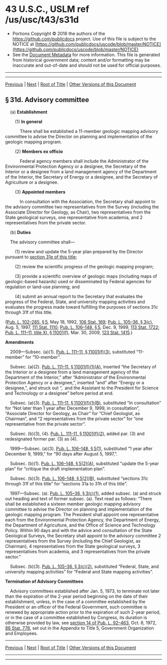---
---

# 43 U.S.C., USLM ref /us/usc/t43/s31d

* Portions Copyright © 2016 the authors of the https://github.com/publicdocs project.
  Use of this file is subject to the NOTICE at [https://github.com/publicdocs/uscode/blob/master/NOTICE](https://github.com/publicdocs/uscode/blob/master/NOTICE)
* See the [Document Metadata](././../../../..//README.md) for more information.
  This file is generated from historical government data; content and/or formatting may be inaccurate and out-of-date and should not be used for official purposes.

----------
----------

[Previous](./../../../..//us/usc/t43/ch2/m__us_usc_t43_s31c.md) | [Next](./../../../..//us/usc/t43/ch2/m__us_usc_t43_s31e.md) | [Root of Title](./../../../../) | [Other Versions of this Document](https://publicdocs.github.io/go/links?ns=uslm&ref=%2Fus%2Fusc%2Ft43%2Fs31d)

## § 31d. Advisory committee

    (a) __Establishment__ 

        (1) __In general__ 

            There shall be established a 11-member geologic mapping advisory committee to advise the Director on planning and implementation of the geologic mapping program.

        (2) __Members ex officio__ 

            Federal agency members shall include the Administrator of the Environmental Protection Agency or a designee, the Secretary of the Interior or a designee from a land management agency of the Department of the Interior, the Secretary of Energy or a designee, and the Secretary of Agriculture or a designee.

        (3) __Appointed members__ 

            In consultation with the Association, the Secretary shall appoint to the advisory committee two representatives from the Survey (including the Associate Director for Geology, as Chair), two representatives from the State geological surveys, one representative from academia, and 2 representatives from the private sector.

    (b) __Duties__ 

    The advisory committee shall—

        (1) review and update the 5-year plan prepared by the Director pursuant to [section 31e of this title][/us/usc/t43/s31e];

        (2) review the scientific progress of the geologic mapping program;

        (3) provide a scientific overview of geologic maps (including maps of geologic-based hazards) used or disseminated by Federal agencies for regulation or land-use planning; and

        (4) submit an annual report to the Secretary that evaluates the progress of the Federal, State, and university mapping activities and evaluates the progress made toward fulfilling the purposes of sections 31c through 31f of this title.

([Pub. L. 102–285, § 5][/us/pl/102/285/s5], May 18, 1992, [106 Stat. 169][/us/stat/106/169]; [Pub. L. 105–36, § 3(c)][/us/pl/105/36/s3/c], Aug. 5, 1997, [111 Stat. 1110][/us/stat/111/1110]; [Pub. L. 106–148, § 5][/us/pl/106/148/s5], Dec. 9, 1999, [113 Stat. 1722][/us/stat/113/1722]; [Pub. L. 111–11, title XI, § 11001(f)][/us/pl/111/11/s11001/f], Mar. 30, 2009, [123 Stat. 1415][/us/stat/123/1415].)

 __Amendments__ 

    2009—Subsec. (a)(1). [Pub. L. 111–11, § 11001(f)(3)][/us/pl/111/11/s11001/f/3], substituted “11-member” for “10-member”.

    Subsec. (a)(2). [Pub. L. 111–11, § 11001(f)(1)(A)][/us/pl/111/11/s11001/f/1/A], inserted “the Secretary of the Interior or a designee from a land management agency of the Department of the Interior,” after “Administrator of the Environmental Protection Agency or a designee,”, inserted “and” after “Energy or a designee,”, and struck out “, and the Assistant to the President for Science and Technology or a designee” before period at end.

    Subsec. (a)(3). [Pub. L. 111–11, § 11001(f)(1)(B)][/us/pl/111/11/s11001/f/1/B], substituted “In consultation” for “Not later than 1 year after December 9, 1999, in consultation”, “Associate Director for Geology, as Chair” for “Chief Geologist, as Chairman”, and “2 representatives from the private sector” for “one representative from the private sector”.

    Subsec. (b)(3), (4). [Pub. L. 111–11, § 11001(f)(2)][/us/pl/111/11/s11001/f/2], added par. (3) and redesignated former par. (3) as (4).

    1999—Subsec. (a)(3). [Pub. L. 106–148, § 5(1)][/us/pl/106/148/s5/1], substituted “1 year after December 9, 1999,” for “90 days after August 5, 1997,”.

    Subsec. (b)(1). [Pub. L. 106–148, § 5(2)(A)][/us/pl/106/148/s5/2/A], substituted “update the 5-year plan” for “critique the draft implementation plan”.

    Subsec. (b)(3). [Pub. L. 106–148, § 5(2)(B)][/us/pl/106/148/s5/2/B], substituted “sections 31c through 31f of this title” for “sections 31a to 31h of this title”.

    1997—Subsec. (a). [Pub. L. 105–36, § 3(c)(1)][/us/pl/105/36/s3/c/1], added subsec. (a) and struck out heading and text of former subsec. (a). Text read as follows: “There shall be established a sixteen member geologic mapping advisory committee to advise the Director on planning and implementation of the geologic mapping program. The President shall appoint one representative each from the Environmental Protection Agency, the Department of Energy, the Department of Agriculture, and the Office of Science and Technology Policy. Within 90 days and with the advice and consultation of the State Geological Surveys, the Secretary shall appoint to the advisory committee 2 representatives from the Survey (including the Chief Geologist, as Chairman), 4 representatives from the State geological surveys, 3 representatives from academia, and 3 representatives from the private sector.”

    Subsec. (b)(3). [Pub. L. 105–36, § 3(c)(2)][/us/pl/105/36/s3/c/2], substituted “Federal, State, and university mapping activities” for “Federal and State mapping activities”.

 __Termination of Advisory Committees__ 

    Advisory committees established after Jan. 5, 1973, to terminate not later than the expiration of the 2-year period beginning on the date of their establishment, unless, in the case of a committee established by the President or an officer of the Federal Government, such committee is renewed by appropriate action prior to the expiration of such 2-year period, or in the case of a committee established by Congress, its duration is otherwise provided by law, see [section 14 of Pub. L. 92–463][/us/pl/92/463/s14], Oct. 6, 1972, [86 Stat. 776][/us/stat/86/776], set out in the Appendix to Title 5, Government Organization and Employees.

----------

[Previous](./../../../..//us/usc/t43/ch2/m__us_usc_t43_s31c.md) | [Next](./../../../..//us/usc/t43/ch2/m__us_usc_t43_s31e.md) | [Root of Title](./../../../../) | [Other Versions of this Document](https://publicdocs.github.io/go/links?ns=uslm&ref=%2Fus%2Fusc%2Ft43%2Fs31d)

----------
----------

[/us/usc/t43/s31e]: https://publicdocs.github.io/go/links?ns=uslm&ref=%2Fus%2Fusc%2Ft43%2Fs31e
[/us/pl/102/285/s5]: https://publicdocs.github.io/go/links?ns=uslm&ref=%2Fus%2Fpl%2F102%2F285%2Fs5
[/us/stat/106/169]: https://publicdocs.github.io/go/links?ns=uslm&ref=%2Fus%2Fstat%2F106%2F169
[/us/pl/105/36/s3/c]: https://publicdocs.github.io/go/links?ns=uslm&ref=%2Fus%2Fpl%2F105%2F36%2Fs3%2Fc
[/us/stat/111/1110]: https://publicdocs.github.io/go/links?ns=uslm&ref=%2Fus%2Fstat%2F111%2F1110
[/us/pl/106/148/s5]: https://publicdocs.github.io/go/links?ns=uslm&ref=%2Fus%2Fpl%2F106%2F148%2Fs5
[/us/stat/113/1722]: https://publicdocs.github.io/go/links?ns=uslm&ref=%2Fus%2Fstat%2F113%2F1722
[/us/pl/111/11/s11001/f]: https://publicdocs.github.io/go/links?ns=uslm&ref=%2Fus%2Fpl%2F111%2F11%2Fs11001%2Ff
[/us/stat/123/1415]: https://publicdocs.github.io/go/links?ns=uslm&ref=%2Fus%2Fstat%2F123%2F1415
[/us/pl/111/11/s11001/f/3]: https://publicdocs.github.io/go/links?ns=uslm&ref=%2Fus%2Fpl%2F111%2F11%2Fs11001%2Ff%2F3
[/us/pl/111/11/s11001/f/1/A]: https://publicdocs.github.io/go/links?ns=uslm&ref=%2Fus%2Fpl%2F111%2F11%2Fs11001%2Ff%2F1%2FA
[/us/pl/111/11/s11001/f/1/B]: https://publicdocs.github.io/go/links?ns=uslm&ref=%2Fus%2Fpl%2F111%2F11%2Fs11001%2Ff%2F1%2FB
[/us/pl/111/11/s11001/f/2]: https://publicdocs.github.io/go/links?ns=uslm&ref=%2Fus%2Fpl%2F111%2F11%2Fs11001%2Ff%2F2
[/us/pl/106/148/s5/1]: https://publicdocs.github.io/go/links?ns=uslm&ref=%2Fus%2Fpl%2F106%2F148%2Fs5%2F1
[/us/pl/106/148/s5/2/A]: https://publicdocs.github.io/go/links?ns=uslm&ref=%2Fus%2Fpl%2F106%2F148%2Fs5%2F2%2FA
[/us/pl/106/148/s5/2/B]: https://publicdocs.github.io/go/links?ns=uslm&ref=%2Fus%2Fpl%2F106%2F148%2Fs5%2F2%2FB
[/us/pl/105/36/s3/c/1]: https://publicdocs.github.io/go/links?ns=uslm&ref=%2Fus%2Fpl%2F105%2F36%2Fs3%2Fc%2F1
[/us/pl/105/36/s3/c/2]: https://publicdocs.github.io/go/links?ns=uslm&ref=%2Fus%2Fpl%2F105%2F36%2Fs3%2Fc%2F2
[/us/pl/92/463/s14]: https://publicdocs.github.io/go/links?ns=uslm&ref=%2Fus%2Fpl%2F92%2F463%2Fs14
[/us/stat/86/776]: https://publicdocs.github.io/go/links?ns=uslm&ref=%2Fus%2Fstat%2F86%2F776


